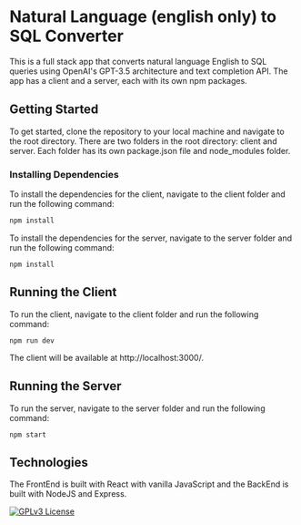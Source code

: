# Natural Language (english only) to SQL Converter

This is a full stack app that converts natural language English to SQL queries using OpenAI's GPT-3.5 architecture and text completion API. The app has a client and a server, each with its own npm packages.

## Getting Started

To get started, clone the repository to your local machine and navigate to the root directory. There are two folders in the root directory: client and server. Each folder has its own package.json file and node_modules folder.

### Installing Dependencies

To install the dependencies for the client, navigate to the client folder and run the following command:

```bash
npm install
```

To install the dependencies for the server, navigate to the server folder and run the following command:

```
npm install
```

## Running the Client

To run the client, navigate to the client folder and run the following command:

```
npm run dev
```

The client will be available at http://localhost:3000/.

## Running the Server

To run the server, navigate to the server folder and run the following command:

```
npm start
```

## Technologies

The FrontEnd is built with React with vanilla JavaScript and the BackEnd is built with NodeJS and Express.

[![GPLv3 License](https://img.shields.io/badge/License-GPL%20v3-yellow.svg)](https://opensource.org/licenses/)
